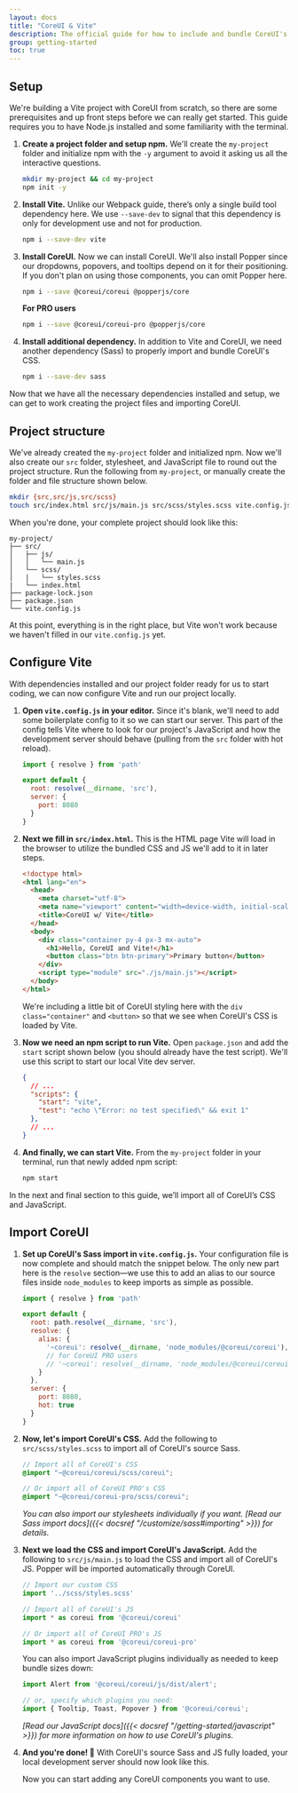 ```yaml
---
layout: docs
title: "CoreUI & Vite"
description: The official guide for how to include and bundle CoreUI's CSS and JavaScript in your project using Vite.
group: getting-started
toc: true
---
```


## Setup

We're building a Vite project with CoreUI from scratch, so there are some prerequisites and up front steps before we can really get started. This guide requires you to have Node.js installed and some familiarity with the terminal.

1. **Create a project folder and setup npm.** We'll create the `my-project` folder and initialize npm with the `-y` argument to avoid it asking us all the interactive questions.

   ```sh
   mkdir my-project && cd my-project
   npm init -y
   ```

2. **Install Vite.** Unlike our Webpack guide, there’s only a single build tool dependency here. We use `--save-dev` to signal that this dependency is only for development use and not for production.

   ```sh
   npm i --save-dev vite
   ```

3. **Install CoreUI.** Now we can install CoreUI. We'll also install Popper since our dropdowns, popovers, and tooltips depend on it for their positioning. If you don't plan on using those components, you can omit Popper here.

   ```sh
   npm i --save @coreui/coreui @popperjs/core
   ```

   **For PRO users**

   ```sh
   npm i --save @coreui/coreui-pro @popperjs/core
   ```

4. **Install additional dependency.** In addition to Vite and CoreUI, we need another dependency (Sass) to properly import and bundle CoreUI's CSS.

   ```sh
   npm i --save-dev sass
   ```

Now that we have all the necessary dependencies installed and setup, we can get to work creating the project files and importing CoreUI.

## Project structure

We've already created the `my-project` folder and initialized npm. Now we'll also create our `src` folder, stylesheet, and JavaScript file to round out the project structure. Run the following from `my-project`, or manually create the folder and file structure shown below.

```sh
mkdir {src,src/js,src/scss}
touch src/index.html src/js/main.js src/scss/styles.scss vite.config.js
```

When you're done, your complete project should look like this:

```text
my-project/
├── src/
│   ├── js/
│   │   └── main.js
│   └── scss/
│   |   └── styles.scss
|   └── index.html
├── package-lock.json
├── package.json
└── vite.config.js
```

At this point, everything is in the right place, but Vite won't work because we haven't filled in our `vite.config.js` yet.

## Configure Vite

With dependencies installed and our project folder ready for us to start coding, we can now configure Vite and run our project locally.

1. **Open `vite.config.js` in your editor.** Since it's blank, we'll need to add some boilerplate config to it so we can start our server. This part of the config tells Vite where to look for our project's JavaScript and how the development server should behave (pulling from the `src` folder with hot reload).

   <!-- eslint-skip -->
   ```js
   import { resolve } from 'path'

   export default {
     root: resolve(__dirname, 'src'),
     server: {
       port: 8080
     }
   }
   ```

2. **Next we fill in `src/index.html`.** This is the HTML page Vite will load in the browser to utilize the bundled CSS and JS we'll add to it in later steps.

   ```html
   <!doctype html>
   <html lang="en">
     <head>
       <meta charset="utf-8">
       <meta name="viewport" content="width=device-width, initial-scale=1">
       <title>CoreUI w/ Vite</title>
     </head>
     <body>
       <div class="container py-4 px-3 mx-auto">
         <h1>Hello, CoreUI and Vite!</h1>
         <button class="btn btn-primary">Primary button</button>
       </div>
       <script type="module" src="./js/main.js"></script>
     </body>
   </html>
   ```

   We're including a little bit of CoreUI styling here with the `div class="container"` and `<button>` so that we see when CoreUI's CSS is loaded by Vite.

3. **Now we need an npm script to run Vite.** Open `package.json` and add the `start` script shown below (you should already have the test script). We'll use this script to start our local Vite dev server.

   ```json
   {
     // ...
     "scripts": {
       "start": "vite",
       "test": "echo \"Error: no test specified\" && exit 1"
     },
     // ...
   }
   ```

4. **And finally, we can start Vite.** From the `my-project` folder in your terminal, run that newly added npm script:

   ```sh
   npm start
   ```

In the next and final section to this guide, we’ll import all of CoreUI’s CSS and JavaScript.

## Import CoreUI

1. **Set up CoreUI's Sass import in `vite.config.js`.** Your configuration file is now complete and should match the snippet below. The only new part here is the `resolve` section—we use this to add an alias to our source files inside `node_modules` to keep imports as simple as possible.

   <!-- eslint-skip -->
   ```js
   import { resolve } from 'path'

   export default {
     root: path.resolve(__dirname, 'src'),
     resolve: {
       alias: {
         '~coreui': resolve(__dirname, 'node_modules/@coreui/coreui'),
         // for CoreUI PRO users
         // '~coreui': resolve(__dirname, 'node_modules/@coreui/coreui-pro'),
       }
     },
     server: {
       port: 8080,
       hot: true
     }
   }
   ```

2. **Now, let's import CoreUI's CSS.** Add the following to `src/scss/styles.scss` to import all of CoreUI's source Sass.

   ```scss
   // Import all of CoreUI's CSS
   @import "~@coreui/coreui/scss/coreui";

   // Or import all of CoreUI PRO's CSS
   @import "~@coreui/coreui-pro/scss/coreui";
   ```

   *You can also import our stylesheets individually if you want. [Read our Sass import docs]({{< docsref "/customize/sass#importing" >}}) for details.*

3. **Next we load the CSS and import CoreUI's JavaScript.** Add the following to `src/js/main.js` to load the CSS and import all of CoreUI's JS. Popper will be imported automatically through CoreUI.

   <!-- eslint-skip -->
   ```js
   // Import our custom CSS
   import '../scss/styles.scss'

   // Import all of CoreUI's JS
   import * as coreui from '@coreui/coreui'

   // Or import all of CoreUI PRO's JS
   import * as coreui from '@coreui/coreui-pro'
   ```

   You can also import JavaScript plugins individually as needed to keep bundle sizes down:

   <!-- eslint-skip -->
   ```js
   import Alert from '@coreui/coreui/js/dist/alert';

   // or, specify which plugins you need:
   import { Tooltip, Toast, Popover } from '@coreui/coreui';
   ```

   *[Read our JavaScript docs]({{< docsref "/getting-started/javascript" >}}) for more information on how to use CoreUI's plugins.*

4. **And you're done! 🎉** With CoreUI's source Sass and JS fully loaded, your local development server should now look like this.

   Now you can start adding any CoreUI components you want to use.
